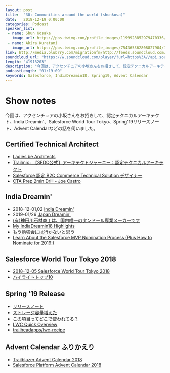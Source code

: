 ```yaml
---
layout: post
title:  "30: Communities around the world (shunkosa)"
date:   2018-12-19 0:00:00
categories: Podcast
speaker_list:
 - name: Shun Kosaka
   image_url: https://pbs.twimg.com/profile_images/1199928852979470336/dtfVVb4f_400x400.jpg
 - name: Akira Kuratani
   image_url: https://pbs.twimg.com/profile_images/754365362808827904/Ig84TgbE_400x400.jpg
link: http://media.blubrry.com/migrationfm/http://feeds.soundcloud.com/stream/548652144-migrationfm-30-communities-around-the-world-shunkosa.mp3
soundcloud_url: "https://w.soundcloud.com/player/?url=https%3A//api.soundcloud.com/tracks/548652144%3Fsecret_token%3Ds-w534O&color=%23ff5500&auto_play=false&hide_related=false&show_comments=true&show_user=true&show_reposts=false&show_teaser=true"
length: "41913203"
description: "今回は、アクセンチュアの小坂さんをお招きして、認定テクニカルアーキテクト、India Dreamin'、Salesforce World Tour Tokyo、Spring'19リリースノート、Advent Calendarなどの話を伺いました。"
podcastLength: "01:19:09"
keywords: Salesforce, IndiaDreamin18, Spring19, Advent Calendar
---
```


# Show notes

今回は、アクセンチュアの小坂さんをお招きして、認定テクニカルアーキテクト、India Dreamin'、Salesforce World Tour Tokyo、Spring'19リリースノート、Advent Calendarなどの話を伺いました。

## Certified Technical Architect

- [Ladies be Architects](https://archladies.com/)
- [Trailmix : 【SFDC公式】アーキテクトジャーニー：認定テクニカルアーキテクト](https://trailhead.salesforce.com/ja/users/00550000007Z206AAC/trailmixes/architect-trailmix-master-ja)
- [Salesforce 認定 B2C Commerce Technical Solution デザイナー](http://tandc.salesforce.com/credentials)
- [CTA Prep 2min Drill - Joe Castro](https://www.youtube.com/channel/UCZKe04P95Ze_dkwVHdmuvSA/videos)

## India Dreamin'

- 2018-12-01,02 [India Dreamin'](http://www.indiadreamin.in/)
- 2019-01/26 [Japan Dreamin'](https://connpass.com/event/109851/)
- [(有)神田川石材商工は、国内唯一のタンドール専業メーカーです](http://www.ne.jp/asahi/kandagawa/tandoor/)
- [My IndiaDreamin18 Highlights](https://shunkosa.github.io/posts/my-indiadreamin18-highlights/)
- [もう勉強会には行かないと思う](https://anond.hatelabo.jp/20181012090959)
- [Learn About the Salesforce MVP Nomination Process (Plus How to Nominate for 2019!)](https://www.salesforce.com/blog/2018/11/salesforce-MVP-nominations-2019)

## Salesforce World Tour Tokyo 2018
- [2018-12-05 Salesforce World Tour Tokyo 2018](https://www.salesforce.com/jp/events/worldtour/ja/overview/)
- [ハイライトトップ10](https://www.salesforce.com/jp/blog/2018/12/worldtour-tokyo-2018-top10-highlights.html)

## Spring '19 Release
- [リリースノート](https://releasenotes.docs.salesforce.com/en-us/spring19/release-notes/salesforce_release_notes.htm)
- [ストレージ容量増えた](https://releasenotes.docs.salesforce.com/en-us/spring19/release-notes/rn_storage.htm?edition=&impact=)
- [この項目ってどこで使われてる？](https://releasenotes.docs.salesforce.com/en-us/winter19/release-notes/rn_forcecom_fields_where.htm)
- [LWC Quick Overview](https://www.wissel.net/blog/2018/12/lwc-quick-overview.html)
- [trailheadapps/lwc-recipe](https://github.com/trailheadapps/lwc-recipes/tree/master/force-app/main/default/lwc)

## Advent Calendar ふりかえり
- [Trailblazer Advent Calendar 2018](https://adventar.org/calendars/3195)
- [Salesforce Platform Advent Calendar 2018](https://qiita.com/advent-calendar/2018/salesforce-platform)
